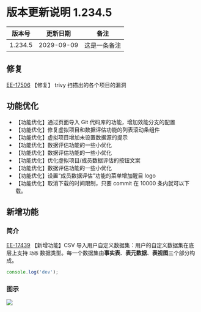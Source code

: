 # 版本更新说明 1.234.5

| 版本号<br/>  | 更新日期<br/>   | 备注<br/>         |
| ------------ | --------------- | ----------------- |
| 1.234.5<br/> | 2029-09-09<br/> | 这是一条备注<br/> |

## 修复

[EE-17506](https://example.com/) 【修复】 trivy 扫描出的各个项目的漏洞

## 功能优化

- 【功能优化】通过页面导入 Git 代码库的功能，增加效能分支的配置
- 【功能优化】修复虚拟项目和数据评估功能的列表滚动条组件
- 【功能优化】虚拟项目增加未设置数据源的提示
- 【功能优化】数据评估功能的一些小优化
- 【功能优化】数据评估功能的一些小优化
- 【功能优化】优化虚拟项目/成员数据评估的按钮文案
- 【功能优化】数据评估功能的一些小优化
- 【功能优化】设置“成员数据评估”功能的菜单增加醒目 logo
- 【功能优化】取消下载的时间限制，只要 commit 在 10000 条内就可以下载。

## 新增功能

### 简介

[EE-17439](https://example.com/) 【新增功能】CSV 导入用户自定义数据集：用户的自定义数据集在底层上支持 `动态` 数据类型。每一个数据集由**事实表**、**表元数据**、**表视图**三个部分构成。

```javascript
console.log('dev');
```

### 图示

![](https://release-note.oss-cn-hongkong.aliyuncs.com/release-note/Tz56bo6Ymogf9ExQx2ncJM2CnYf.png)
